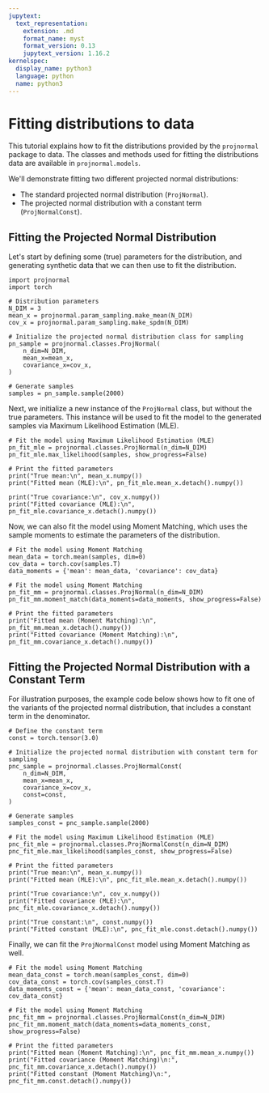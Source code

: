```yaml
---
jupytext:
  text_representation:
    extension: .md
    format_name: myst
    format_version: 0.13
    jupytext_version: 1.16.2
kernelspec:
  display_name: python3
  language: python
  name: python3
---
```


# Fitting distributions to data

This tutorial explains how to fit the distributions provided by
the `projnormal` package to data. 
The classes and methods used for fitting the distributions
data are available in `projnormal.models`.

We'll demonstrate fitting two different projected normal distributions:

* The standard projected normal distribution (`ProjNormal`).
* The projected normal distribution with a constant term (`ProjNormalConst`).

## Fitting the Projected Normal Distribution

Let's start by defining some (true) parameters for the distribution, and
generating synthetic data that we can then use to fit the distribution.


```{code-cell} ipython3
import projnormal
import torch

# Distribution parameters
N_DIM = 3
mean_x = projnormal.param_sampling.make_mean(N_DIM)
cov_x = projnormal.param_sampling.make_spdm(N_DIM)

# Initialize the projected normal distribution class for sampling
pn_sample = projnormal.classes.ProjNormal(
    n_dim=N_DIM,
    mean_x=mean_x,
    covariance_x=cov_x,
)

# Generate samples
samples = pn_sample.sample(2000)
```

Next, we initialize a new instance of the `ProjNormal` class, but without
the true parameters. This instance will be used to fit the model to the
generated samples via Maximum Likelihood Estimation (MLE).

```{code-cell} ipython3
# Fit the model using Maximum Likelihood Estimation (MLE)
pn_fit_mle = projnormal.classes.ProjNormal(n_dim=N_DIM)
pn_fit_mle.max_likelihood(samples, show_progress=False)

# Print the fitted parameters
print("True mean:\n", mean_x.numpy())
print("Fitted mean (MLE):\n", pn_fit_mle.mean_x.detach().numpy())

print("True covariance:\n", cov_x.numpy())
print("Fitted covariance (MLE):\n", pn_fit_mle.covariance_x.detach().numpy())
```

Now, we can also fit the model using Moment Matching, which uses the sample moments
to estimate the parameters of the distribution.

```{code-cell} ipython3
# Fit the model using Moment Matching
mean_data = torch.mean(samples, dim=0)
cov_data = torch.cov(samples.T)
data_moments = {'mean': mean_data, 'covariance': cov_data}

# Fit the model using Moment Matching
pn_fit_mm = projnormal.classes.ProjNormal(n_dim=N_DIM)
pn_fit_mm.moment_match(data_moments=data_moments, show_progress=False)

# Print the fitted parameters
print("Fitted mean (Moment Matching):\n", pn_fit_mm.mean_x.detach().numpy())
print("Fitted covariance (Moment Matching):\n", pn_fit_mm.covariance_x.detach().numpy())
```


## Fitting the Projected Normal Distribution with a Constant Term

For illustration purposes, the example code below shows how to
fit one of the variants of the projected normal distribution, that
includes a constant term in the denominator.

```{code-cell} ipython3
# Define the constant term
const = torch.tensor(3.0)

# Initialize the projected normal distribution with constant term for sampling
pnc_sample = projnormal.classes.ProjNormalConst(
    n_dim=N_DIM,
    mean_x=mean_x,
    covariance_x=cov_x,
    const=const,
)

# Generate samples
samples_const = pnc_sample.sample(2000)

# Fit the model using Maximum Likelihood Estimation (MLE)
pnc_fit_mle = projnormal.classes.ProjNormalConst(n_dim=N_DIM)
pnc_fit_mle.max_likelihood(samples_const, show_progress=False)

# Print the fitted parameters
print("True mean:\n", mean_x.numpy())
print("Fitted mean (MLE):\n", pnc_fit_mle.mean_x.detach().numpy())

print("True covariance:\n", cov_x.numpy())
print("Fitted covariance (MLE):\n", pnc_fit_mle.covariance_x.detach().numpy())

print("True constant:\n", const.numpy())
print("Fitted constant (MLE):\n", pnc_fit_mle.const.detach().numpy())
```

Finally, we can fit the `ProjNormalConst` model using Moment Matching as well.

```{code-cell} ipython3
# Fit the model using Moment Matching
mean_data_const = torch.mean(samples_const, dim=0)
cov_data_const = torch.cov(samples_const.T)
data_moments_const = {'mean': mean_data_const, 'covariance': cov_data_const}

# Fit the model using Moment Matching
pnc_fit_mm = projnormal.classes.ProjNormalConst(n_dim=N_DIM)
pnc_fit_mm.moment_match(data_moments=data_moments_const, show_progress=False)

# Print the fitted parameters
print("Fitted mean (Moment Matching):\n", pnc_fit_mm.mean_x.numpy())
print("Fitted covariance (Moment Matching)\n:", pnc_fit_mm.covariance_x.detach().numpy())
print("Fitted constant (Moment Matching)\n:", pnc_fit_mm.const.detach().numpy())
```
